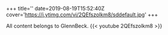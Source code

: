 +++
title=''
date=2019-08-19T15:52:40Z
cover='https://i.ytimg.com/vi/2QEfszolkm8/sddefault.jpg'
+++

All content belongs to GlennBeck.
{{< youtube 2QEfszolkm8 >}}
